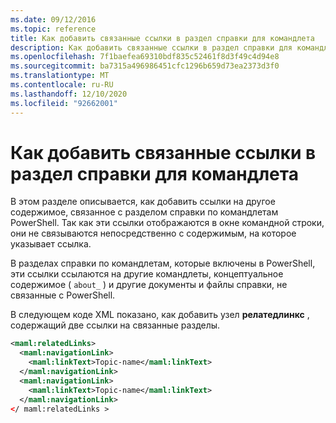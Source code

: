 ```yaml
---
ms.date: 09/12/2016
ms.topic: reference
title: Как добавить связанные ссылки в раздел справки для командлета
description: Как добавить связанные ссылки в раздел справки для командлета
ms.openlocfilehash: 7f1baefea69310bdf835c52461f8d3f49c4d94e8
ms.sourcegitcommit: ba7315a496986451cfc1296b659d73ea2373d3f0
ms.translationtype: MT
ms.contentlocale: ru-RU
ms.lasthandoff: 12/10/2020
ms.locfileid: "92662001"
---
```

# <a name="how-to-add-related-links-to-a-cmdlet-help-topic"></a>Как добавить связанные ссылки в раздел справки для командлета

В этом разделе описывается, как добавить ссылки на другое содержимое, связанное с разделом справки по командлетам PowerShell. Так как эти ссылки отображаются в окне командной строки, они не связываются непосредственно с содержимым, на которое указывает ссылка.

В разделах справки по командлетам, которые включены в PowerShell, эти ссылки ссылаются на другие командлеты, концептуальное содержимое ( `about_` ) и другие документы и файлы справки, не связанные с PowerShell.

В следующем коде XML показано, как добавить узел **релатедлинкс** , содержащий две ссылки на связанные разделы.

```xml
<maml:relatedLinks>
  <maml:navigationLink>
    <maml:linkText>Topic-name</maml:linkText>
  </maml:navigationLink>
  <maml:navigationLink>
    <maml:linkText>Topic-name</maml:linkText>
  </maml:navigationLink>
</ maml:relatedLinks >
```
